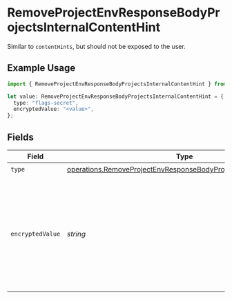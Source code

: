 # RemoveProjectEnvResponseBodyProjectsInternalContentHint

Similar to `contentHints`, but should not be exposed to the user.

## Example Usage

```typescript
import { RemoveProjectEnvResponseBodyProjectsInternalContentHint } from "@vercel/sdk/models/operations/removeprojectenv.js";

let value: RemoveProjectEnvResponseBodyProjectsInternalContentHint = {
  type: "flags-secret",
  encryptedValue: "<value>",
};
```

## Fields

| Field                                                                                                                                            | Type                                                                                                                                             | Required                                                                                                                                         | Description                                                                                                                                      |
| ------------------------------------------------------------------------------------------------------------------------------------------------ | ------------------------------------------------------------------------------------------------------------------------------------------------ | ------------------------------------------------------------------------------------------------------------------------------------------------ | ------------------------------------------------------------------------------------------------------------------------------------------------ |
| `type`                                                                                                                                           | [operations.RemoveProjectEnvResponseBodyProjectsResponse200Type](../../models/operations/removeprojectenvresponsebodyprojectsresponse200type.md) | :heavy_check_mark:                                                                                                                               | N/A                                                                                                                                              |
| `encryptedValue`                                                                                                                                 | *string*                                                                                                                                         | :heavy_check_mark:                                                                                                                               | Contains the `value` of the env variable, encrypted with a special key to make decryption possible in the subscriber Lambda.                     |